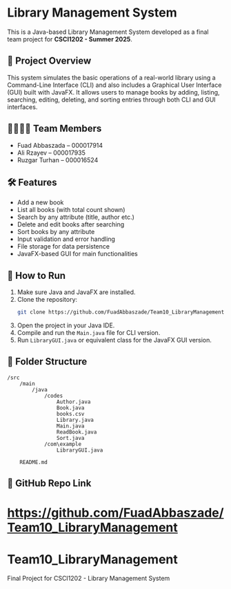 # Library Management System

This is a Java-based Library Management System developed as a final team project for **CSCI1202 - Summer 2025**.

## 📘 Project Overview
This system simulates the basic operations of a real-world library using a Command-Line Interface (CLI) and also includes a Graphical User Interface (GUI) built with JavaFX. It allows users to manage books by adding, listing, searching, editing, deleting, and sorting entries through both CLI and GUI interfaces.

## 👨‍👩‍👧‍👦 Team Members
- Fuad Abbaszada – 000017914
- Ali Rzayev – 000017935
- Ruzgar Turhan – 000016524

## 🛠 Features
- Add a new book
- List all books (with total count shown)
- Search by any attribute (title, author etc.)
- Delete and edit books after searching
- Sort books by any attribute
- Input validation and error handling
- File storage for data persistence
- JavaFX-based GUI for main functionalities

## 🚀 How to Run
1. Make sure Java and JavaFX are installed.
2. Clone the repository:
   ```bash
   git clone https://github.com/FuadAbbaszade/Team10_LibraryManagement
   ```
3. Open the project in your Java IDE.
4. Compile and run the `Main.java` file for CLI version.
5. Run `LibraryGUI.java` or equivalent class for the JavaFX GUI version.

## 📂 Folder Structure
```
/src
    /main
        /java
            /codes
                Author.java
                Book.java
                books.csv
                Library.java
                Main.java
                ReadBook.java
                Sort.java
            /com\example
                LibraryGUI.java
   
    README.md
```

## 🔗 GitHub Repo Link
https://github.com/FuadAbbaszade/Team10_LibraryManagement
=======
# Team10_LibraryManagement
Final Project for CSCI1202 - Library Management System

